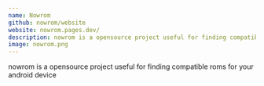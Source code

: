 ```yaml
---
name: Nowrom
github: nowrom/website
website: nowrom.pages.dev/
description: nowrom is a opensource project useful for finding compatible roms for your android device
image: nowrom.png
---
```


nowrom is a opensource project useful for finding compatible roms for your android device
